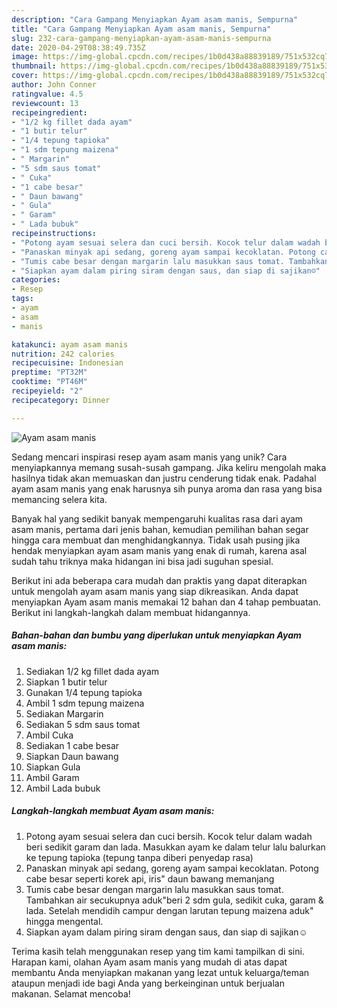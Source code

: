 ```yaml
---
description: "Cara Gampang Menyiapkan Ayam asam manis, Sempurna"
title: "Cara Gampang Menyiapkan Ayam asam manis, Sempurna"
slug: 232-cara-gampang-menyiapkan-ayam-asam-manis-sempurna
date: 2020-04-29T08:38:49.735Z
image: https://img-global.cpcdn.com/recipes/1b0d438a88839189/751x532cq70/ayam-asam-manis-foto-resep-utama.jpg
thumbnail: https://img-global.cpcdn.com/recipes/1b0d438a88839189/751x532cq70/ayam-asam-manis-foto-resep-utama.jpg
cover: https://img-global.cpcdn.com/recipes/1b0d438a88839189/751x532cq70/ayam-asam-manis-foto-resep-utama.jpg
author: John Conner
ratingvalue: 4.5
reviewcount: 13
recipeingredient:
- "1/2 kg fillet dada ayam"
- "1 butir telur"
- "1/4 tepung tapioka"
- "1 sdm tepung maizena"
- " Margarin"
- "5 sdm saus tomat"
- " Cuka"
- "1 cabe besar"
- " Daun bawang"
- " Gula"
- " Garam"
- " Lada bubuk"
recipeinstructions:
- "Potong ayam sesuai selera dan cuci bersih. Kocok telur dalam wadah beri sedikit garam dan lada. Masukkan ayam ke dalam telur lalu balurkan ke tepung tapioka (tepung tanpa diberi penyedap rasa)"
- "Panaskan minyak api sedang, goreng ayam sampai kecoklatan. Potong cabe besar seperti korek api, iris&#34; daun bawang memanjang"
- "Tumis cabe besar dengan margarin lalu masukkan saus tomat. Tambahkan air secukupnya aduk&#34;beri 2 sdm gula, sedikit cuka, garam &amp; lada. Setelah mendidih campur dengan larutan tepung maizena aduk&#34; hingga mengental."
- "Siapkan ayam dalam piring siram dengan saus, dan siap di sajikan☺️"
categories:
- Resep
tags:
- ayam
- asam
- manis

katakunci: ayam asam manis 
nutrition: 242 calories
recipecuisine: Indonesian
preptime: "PT32M"
cooktime: "PT46M"
recipeyield: "2"
recipecategory: Dinner

---
```



![Ayam asam manis](https://img-global.cpcdn.com/recipes/1b0d438a88839189/751x532cq70/ayam-asam-manis-foto-resep-utama.jpg)

Sedang mencari inspirasi resep ayam asam manis yang unik? Cara menyiapkannya memang susah-susah gampang. Jika keliru mengolah maka hasilnya tidak akan memuaskan dan justru cenderung tidak enak. Padahal ayam asam manis yang enak harusnya sih punya aroma dan rasa yang bisa memancing selera kita.



Banyak hal yang sedikit banyak mempengaruhi kualitas rasa dari ayam asam manis, pertama dari jenis bahan, kemudian pemilihan bahan segar hingga cara membuat dan menghidangkannya. Tidak usah pusing jika hendak menyiapkan ayam asam manis yang enak di rumah, karena asal sudah tahu triknya maka hidangan ini bisa jadi suguhan spesial.


Berikut ini ada beberapa cara mudah dan praktis yang dapat diterapkan untuk mengolah ayam asam manis yang siap dikreasikan. Anda dapat menyiapkan Ayam asam manis memakai 12 bahan dan 4 tahap pembuatan. Berikut ini langkah-langkah dalam membuat hidangannya.

<!--inarticleads1-->

##### Bahan-bahan dan bumbu yang diperlukan untuk menyiapkan Ayam asam manis:

1. Sediakan 1/2 kg fillet dada ayam
1. Siapkan 1 butir telur
1. Gunakan 1/4 tepung tapioka
1. Ambil 1 sdm tepung maizena
1. Sediakan  Margarin
1. Sediakan 5 sdm saus tomat
1. Ambil  Cuka
1. Sediakan 1 cabe besar
1. Siapkan  Daun bawang
1. Siapkan  Gula
1. Ambil  Garam
1. Ambil  Lada bubuk




<!--inarticleads2-->

##### Langkah-langkah membuat Ayam asam manis:

1. Potong ayam sesuai selera dan cuci bersih. Kocok telur dalam wadah beri sedikit garam dan lada. Masukkan ayam ke dalam telur lalu balurkan ke tepung tapioka (tepung tanpa diberi penyedap rasa)
1. Panaskan minyak api sedang, goreng ayam sampai kecoklatan. Potong cabe besar seperti korek api, iris&#34; daun bawang memanjang
1. Tumis cabe besar dengan margarin lalu masukkan saus tomat. Tambahkan air secukupnya aduk&#34;beri 2 sdm gula, sedikit cuka, garam &amp; lada. Setelah mendidih campur dengan larutan tepung maizena aduk&#34; hingga mengental.
1. Siapkan ayam dalam piring siram dengan saus, dan siap di sajikan☺️




Terima kasih telah menggunakan resep yang tim kami tampilkan di sini. Harapan kami, olahan Ayam asam manis yang mudah di atas dapat membantu Anda menyiapkan makanan yang lezat untuk keluarga/teman ataupun menjadi ide bagi Anda yang berkeinginan untuk berjualan makanan. Selamat mencoba!
